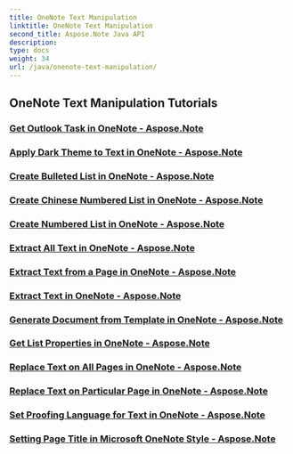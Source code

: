 ```yaml
---
title: OneNote Text Manipulation
linktitle: OneNote Text Manipulation
second_title: Aspose.Note Java API
description: 
type: docs
weight: 34
url: /java/onenote-text-manipulation/
---
```


## OneNote Text Manipulation Tutorials
### [Get Outlook Task in OneNote - Aspose.Note](./get-outlook-task/)
### [Apply Dark Theme to Text in OneNote - Aspose.Note](./apply-dark-theme/)
### [Create Bulleted List in OneNote - Aspose.Note](./create-bulleted-list/)
### [Create Chinese Numbered List in OneNote - Aspose.Note](./create-chinese-numbered-list/)
### [Create Numbered List in OneNote - Aspose.Note](./create-numbered-list/)
### [Extract All Text in OneNote - Aspose.Note](./extract-all-text/)
### [Extract Text from a Page in OneNote - Aspose.Note](./extract-text-from-a-page/)
### [Extract Text in OneNote - Aspose.Note](./extract-text/)
### [Generate Document from Template in OneNote - Aspose.Note](./generate-document-from-template/)
### [Get List Properties in OneNote - Aspose.Note](./get-list-properties/)
### [Replace Text on All Pages in OneNote - Aspose.Note](./replace-text-on-all-pages/)
### [Replace Text on Particular Page in OneNote - Aspose.Note](./replace-text-on-particular-page/)
### [Set Proofing Language for Text in OneNote - Aspose.Note](./set-proofing-language-for-text/)
### [Setting Page Title in Microsoft OneNote Style - Aspose.Note](./setting-page-title-in-microsoft-onenote-style/)